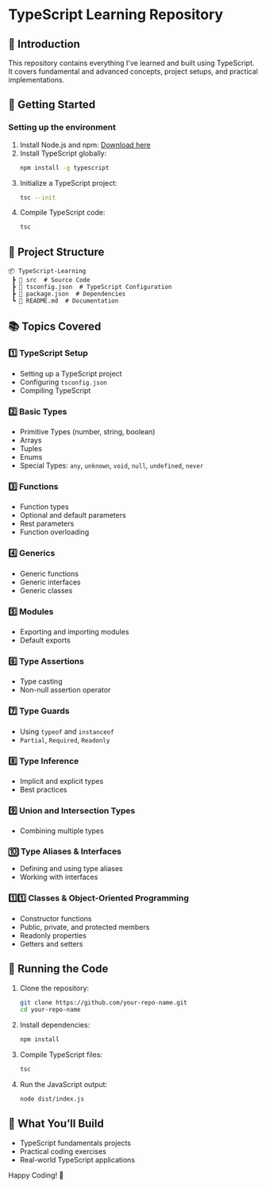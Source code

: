 # TypeScript Learning Repository

## 📌 Introduction
This repository contains everything I've learned and built using TypeScript. It covers fundamental and advanced concepts, project setups, and practical implementations.

## 🚀 Getting Started
### Setting up the environment
1. Install Node.js and npm: [Download here](https://nodejs.org/)
2. Install TypeScript globally:
   ```sh
   npm install -g typescript
   ```
3. Initialize a TypeScript project:
   ```sh
   tsc --init
   ```
4. Compile TypeScript code:
   ```sh
   tsc
   ```

## 📂 Project Structure
```
📦 TypeScript-Learning
 ┣ 📂 src  # Source Code
 ┣ 📜 tsconfig.json  # TypeScript Configuration
 ┣ 📜 package.json  # Dependencies
 ┗ 📜 README.md  # Documentation
```

## 📚 Topics Covered
### 1️⃣ TypeScript Setup
- Setting up a TypeScript project
- Configuring `tsconfig.json`
- Compiling TypeScript

### 2️⃣ Basic Types
- Primitive Types (number, string, boolean)
- Arrays
- Tuples
- Enums
- Special Types: `any`, `unknown`, `void`, `null`, `undefined`, `never`

### 3️⃣ Functions
- Function types
- Optional and default parameters
- Rest parameters
- Function overloading

### 4️⃣ Generics
- Generic functions
- Generic interfaces
- Generic classes

### 5️⃣ Modules
- Exporting and importing modules
- Default exports

### 6️⃣ Type Assertions
- Type casting
- Non-null assertion operator

### 7️⃣ Type Guards
- Using `typeof` and `instanceof`
- `Partial`, `Required`, `Readonly`

### 8️⃣ Type Inference
- Implicit and explicit types
- Best practices

### 9️⃣ Union and Intersection Types
- Combining multiple types

### 🔟 Type Aliases & Interfaces
- Defining and using type aliases
- Working with interfaces

### 1️⃣1️⃣ Classes & Object-Oriented Programming
- Constructor functions
- Public, private, and protected members
- Readonly properties
- Getters and setters

## 📝 Running the Code
1. Clone the repository:
   ```sh
   git clone https://github.com/your-repo-name.git
   cd your-repo-name
   ```
2. Install dependencies:
   ```sh
   npm install
   ```
3. Compile TypeScript files:
   ```sh
   tsc
   ```
4. Run the JavaScript output:
   ```sh
   node dist/index.js
   ```

## 🎯 What You’ll Build
- TypeScript fundamentals projects
- Practical coding exercises
- Real-world TypeScript applications

Happy Coding! 🚀


